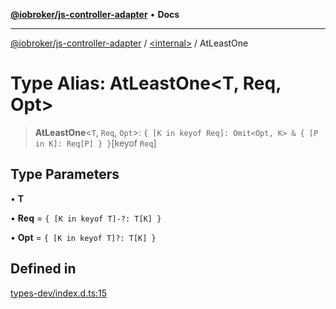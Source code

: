 [**@iobroker/js-controller-adapter**](../../README.md) • **Docs**

***

[@iobroker/js-controller-adapter](../../globals.md) / [\<internal\>](../README.md) / AtLeastOne

# Type Alias: AtLeastOne\<T, Req, Opt\>

> **AtLeastOne**\<`T`, `Req`, `Opt`\>: `{ [K in keyof Req]: Omit<Opt, K> & { [P in K]: Req[P] } }`\[keyof `Req`\]

## Type Parameters

• **T**

• **Req** = `{ [K in keyof T]-?: T[K] }`

• **Opt** = `{ [K in keyof T]?: T[K] }`

## Defined in

[types-dev/index.d.ts:15](https://github.com/ioBroker/ioBroker.js-controller/blob/78e6b4abb1172f2465daea1c5c2c1a34bdd12a81/packages/types-dev/index.d.ts#L15)
